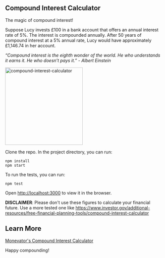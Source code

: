 ## Compound Interest Calculator

The magic of compound interest! 

Suppose Lucy invests £100 in a bank account that offers an annual interest rate of 5%. The interest is compounded annually. After 50 years of compound interest at a 5% annual rate, Lucy would have approximately £1,146.74 in her account.

<i>“Compound interest is the eighth wonder of the world. He who understands it earns it. He who doesn’t pays it.”</i>
<cite>- Albert Einstein</cite>

<img width="250" alt="compound-interest-calculator" src="https://github.com/keithdhd/compound-interest-calculator/assets/11422619/c08f12bf-0773-4f1e-abee-8099b11dfb7a">


Clone the repo. In the project directory, you can run:

```
npm install
npm start
```

To run the tests, you can run:

`npm test`

Open [http://localhost:3000](http://localhost:3000) to view it in the browser.

__DISCLAIMER__: Please don't use these figures to calculate your financial future. Use a more tested one like https://www.investor.gov/additional-resources/free-financial-planning-tools/compound-interest-calculator

## Learn More

<a href="https://monevator.com/compound-interest-calculator/">Monevator's Compound Interest Calculator</a>

Happy compounding!

